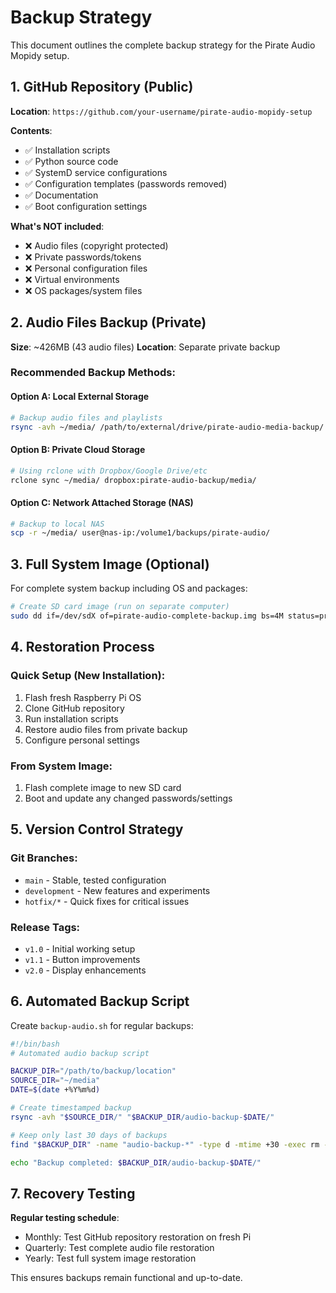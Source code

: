 # Backup Strategy

This document outlines the complete backup strategy for the Pirate Audio Mopidy setup.

## 1. GitHub Repository (Public)

**Location**: `https://github.com/your-username/pirate-audio-mopidy-setup`

**Contents**:
- ✅ Installation scripts
- ✅ Python source code
- ✅ SystemD service configurations  
- ✅ Configuration templates (passwords removed)
- ✅ Documentation
- ✅ Boot configuration settings

**What's NOT included**:
- ❌ Audio files (copyright protected)
- ❌ Private passwords/tokens
- ❌ Personal configuration files
- ❌ Virtual environments
- ❌ OS packages/system files

## 2. Audio Files Backup (Private)

**Size**: ~426MB (43 audio files)
**Location**: Separate private backup

### Recommended Backup Methods:

#### Option A: Local External Storage
```bash
# Backup audio files and playlists
rsync -avh ~/media/ /path/to/external/drive/pirate-audio-media-backup/
```

#### Option B: Private Cloud Storage
```bash
# Using rclone with Dropbox/Google Drive/etc
rclone sync ~/media/ dropbox:pirate-audio-backup/media/
```

#### Option C: Network Attached Storage (NAS)
```bash
# Backup to local NAS
scp -r ~/media/ user@nas-ip:/volume1/backups/pirate-audio/
```

## 3. Full System Image (Optional)

For complete system backup including OS and packages:

```bash
# Create SD card image (run on separate computer)
sudo dd if=/dev/sdX of=pirate-audio-complete-backup.img bs=4M status=progress
```

## 4. Restoration Process

### Quick Setup (New Installation):
1. Flash fresh Raspberry Pi OS
2. Clone GitHub repository
3. Run installation scripts
4. Restore audio files from private backup
5. Configure personal settings

### From System Image:
1. Flash complete image to new SD card
2. Boot and update any changed passwords/settings

## 5. Version Control Strategy

### Git Branches:
- `main` - Stable, tested configuration
- `development` - New features and experiments  
- `hotfix/*` - Quick fixes for critical issues

### Release Tags:
- `v1.0` - Initial working setup
- `v1.1` - Button improvements
- `v2.0` - Display enhancements

## 6. Automated Backup Script

Create `backup-audio.sh` for regular backups:

```bash
#!/bin/bash
# Automated audio backup script

BACKUP_DIR="/path/to/backup/location"
SOURCE_DIR="~/media"
DATE=$(date +%Y%m%d)

# Create timestamped backup
rsync -avh "$SOURCE_DIR/" "$BACKUP_DIR/audio-backup-$DATE/"

# Keep only last 30 days of backups
find "$BACKUP_DIR" -name "audio-backup-*" -type d -mtime +30 -exec rm -rf {} \;

echo "Backup completed: $BACKUP_DIR/audio-backup-$DATE/"
```

## 7. Recovery Testing

**Regular testing schedule**:
- Monthly: Test GitHub repository restoration on fresh Pi
- Quarterly: Test complete audio file restoration  
- Yearly: Test full system image restoration

This ensures backups remain functional and up-to-date.